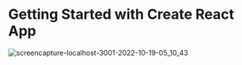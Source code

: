 # Getting Started with Create React App


![screencapture-localhost-3001-2022-10-19-05_10_43](https://user-images.githubusercontent.com/98261745/196683210-cc2d1bd1-2047-4fae-b0e6-4314efa23b86.png)
